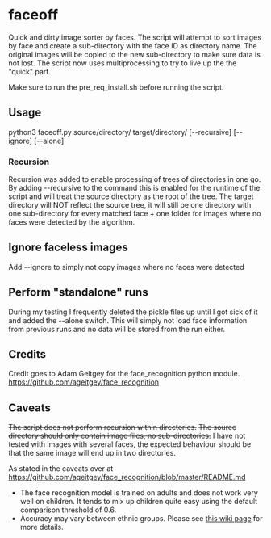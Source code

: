 # faceoff
Quick and dirty image sorter by faces.
The script will attempt to sort images by face and create a sub-directory with the face ID as directory name.
The original images will be copied to the new sub-directory to make sure data is not lost.
The script now uses multiprocessing to try to live up the the "quick" part.

Make sure to run the pre_req_install.sh before running the script.

## Usage
python3 faceoff.py source/directory/ target/directory/ [--recursive] [--ignore] [--alone]

### Recursion
Recursion was added to enable processing of trees of directories in one go. By adding --recursive to the command this is enabled for the runtime of the script and will treat the source directory as the root of the tree. The target directory will NOT reflect the source tree, it will still be one directory with one sub-directory for every matched face + one folder for images where no faces were detected by the algorithm.

## Ignore faceless images
Add --ignore to simply not copy images where no faces were detected

## Perform "standalone" runs
During my testing I frequently deleted the pickle files up until I got sick of it and added the --alone switch.
This will simply not load face information from previous runs and no data will be stored from the run either.

## Credits
Credit goes to Adam Geitgey for the face_recognition python module.
https://github.com/ageitgey/face_recognition

## Caveats
~~The script does not perform recursion within directories.~~
~~The source directory should only contain image files, no sub-directories.~~
I have not tested with images with several faces, the expected behaviour should be that the same image will end up in two directories.

As stated in the caveats over at https://github.com/ageitgey/face_recognition/blob/master/README.md

* The face recognition model is trained on adults and does not work very well on children. It tends to mix
  up children quite easy using the default comparison threshold of 0.6.
* Accuracy may vary between ethnic groups. Please see [this wiki page](https://github.com/ageitgey/face_recognition/wiki/Face-Recognition-Accuracy-Problems#question-face-recognition-works-well-with-european-individuals-but-overall-accuracy-is-lower-with-asian-individuals) for more details.
